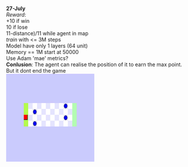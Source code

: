 **27-July**\
*Reward*: \
+10 if win\
10 if lose\
11-distance)/11 while agent in map\
*train* with <= 3M steps\
Model have only 1 layers (64 unit)\
Memory == 1M start at 50000\
Use Adam  'mae' metrics?\
**Conlusion**: The agent can realise the position of it to earn the max point. But it dont end the game\
<img src="27-July.gif" width="240" height="240"/>

